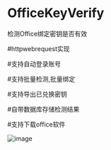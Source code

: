 # OfficeKeyVerify
检测Office绑定密钥是否有效

#httpwebrequest实现

#支持自动登录账号

#支持批量检测,批量绑定

#支持导出已兑换密钥

#自带数据库存储检测结果

#支持下载office软件

![image](https://github.com/laomms/OfficeKeyVerify/blob/master/1pc.gif)
